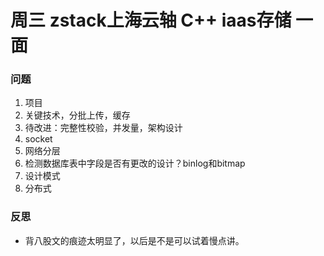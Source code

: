 # 周三 zstack上海云轴 C++ iaas存储 一面
### 问题
1. 项目
2. 关键技术，分批上传，缓存
3. 待改进：完整性校验，并发量，架构设计
4. socket
5. 网络分层
6. 检测数据库表中字段是否有更改的设计？binlog和bitmap
7. 设计模式
8. 分布式

### 反思
- 背八股文的痕迹太明显了，以后是不是可以试着慢点讲。